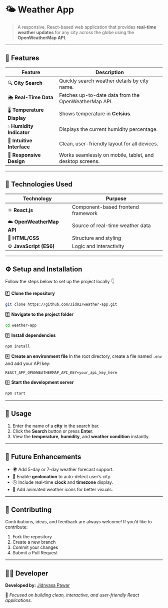 # 🌤️ Weather App

> A responsive, React-based web application that provides **real-time weather updates** for any city across the globe using the **OpenWeatherMap API**.

---

## 🚀 Features

| Feature                     | Description                                              |
| --------------------------- | -------------------------------------------------------- |
| 🔍 **City Search**          | Quickly search weather details by city name.             |
| 🌦️ **Real-Time Data**      | Fetches up-to-date data from the OpenWeatherMap API.     |
| 🌡️ **Temperature Display** | Shows temperature in **Celsius**.                        |
| 💧 **Humidity Indicator**   | Displays the current humidity percentage.                |
| 🧭 **Intuitive Interface**  | Clean, user-friendly layout for all devices.             |
| 📱 **Responsive Design**    | Works seamlessly on mobile, tablet, and desktop screens. |

---

## 🧠 Technologies Used

| Technology                | Purpose                            |
| ------------------------- | ---------------------------------- |
| ⚛️ **React.js**           | Component-based frontend framework |
| ☁️ **OpenWeatherMap API** | Source of real-time weather data   |
| 🎨 **HTML/CSS**           | Structure and styling              |
| ⚙️ **JavaScript (ES6)**   | Logic and interactivity            |

---

## ⚙️ Setup and Installation

Follow the steps below to set up the project locally 👇

1️⃣ **Clone the repository**

```bash
git clone https://github.com/Jid02/weather-app.git
```

2️⃣ **Navigate to the project folder**

```bash
cd weather-app
```

3️⃣ **Install dependencies**

```bash
npm install
```

4️⃣ **Create an environment file**
In the root directory, create a file named `.env` and add your API key:

```
REACT_APP_OPENWEATHERMAP_API_KEY=your_api_key_here
```

5️⃣ **Start the development server**

```bash
npm start
```

---

## 🧩 Usage

1. Enter the name of a **city** in the search bar.
2. Click the **Search** button or press **Enter**.
3. View the **temperature**, **humidity**, and **weather condition** instantly.

---

## 🔮 Future Enhancements

* 🌍 Add 5-day or 7-day weather forecast support.
* 📍 Enable **geolocation** to auto-detect user’s city.
* 🕒 Include real-time **clock** and **timezone** display.
* 🎨 Add animated weather icons for better visuals.

---

## 🤝 Contributing

Contributions, ideas, and feedback are always welcome!
If you’d like to contribute:

1. Fork the repository
2. Create a new branch
3. Commit your changes
4. Submit a Pull Request

---

## 👩‍💻 Developer

**Developed by:** [Jidnyasa Pawar](https://github.com/Jid02)

💬 *Focused on building clean, interactive, and user-friendly React applications.*
